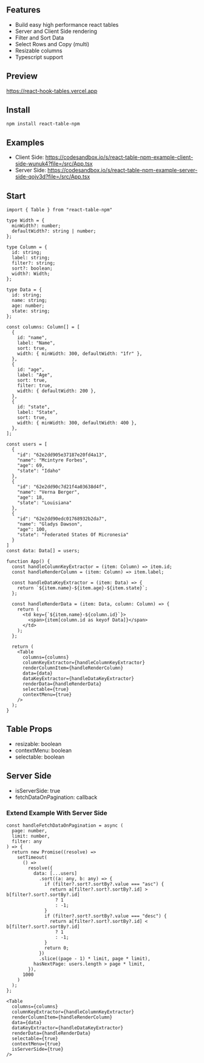 ## Features

- Build easy high performance react tables
- Server and Client Side rendering
- Filter and Sort Data
- Select Rows and Copy (multi)
- Resizable columns
- Typescript support

## Preview

https://react-hook-tables.vercel.app

## Install

```
npm install react-table-npm
```

## Examples

- Client Side: https://codesandbox.io/s/react-table-npm-example-client-side-wunuk4?file=/src/App.tsx
- Server Side: https://codesandbox.io/s/react-table-npm-example-server-side-qojv3d?file=/src/App.tsx

## Start

```
import { Table } from "react-table-npm"

type Width = {
  minWidth?: number;
  defaultWidth?: string | number;
};

type Column = {
  id: string;
  label: string;
  filter?: string;
  sort?: boolean;
  width?: Width;
};

type Data = {
  id: string;
  name: string;
  age: number;
  state: string;
};

const columns: Column[] = [
  {
    id: "name",
    label: "Name",
    sort: true,
    width: { minWidth: 300, defaultWidth: "1fr" },
  },
  {
    id: "age",
    label: "Age",
    sort: true,
    filter: true,
    width: { defaultWidth: 200 },
  },
  {
    id: "state",
    label: "State",
    sort: true,
    width: { minWidth: 300, defaultWidth: 400 },
  },
];

const users = [
  {
    "id": "62e2dd905e37187e20fd4a13",
    "name": "Mcintyre Forbes",
    "age": 69,
    "state": "Idaho"
  },
  {
    "id": "62e2dd90c7d21f4a03638d4f",
    "name": "Verna Berger",
    "age": 18,
    "state": "Louisiana"
  },
  {
    "id": "62e2dd90edc01768932b2da7",
    "name": "Gladys Dawson",
    "age": 100,
    "state": "Federated States Of Micronesia"
  }
]
const data: Data[] = users;

function App() {
  const handleColumnKeyExtractor = (item: Column) => item.id;
  const handleRenderColumn = (item: Column) => item.label;

  const handleDataKeyExtractor = (item: Data) => {
    return `${item.name}-${item.age}-${item.state}`;
  };

  const handleRenderData = (item: Data, column: Column) => {
    return (
      <td key={`${item.name}-${column.id}`}>
        <span>{item[column.id as keyof Data]}</span>
      </td>
    );
  };

  return (
    <Table
      columns={columns}
      columnKeyExtractor={handleColumnKeyExtractor}
      renderColumnItem={handleRenderColumn}
      data={data}
      dataKeyExtractor={handleDataKeyExtractor}
      renderData={handleRenderData}
      selectable={true}
      contextMenu={true}
    />
  );
}
```

## Table Props

- resizable: boolean
- contextMenu: boolean
- selectable: boolean

## Server Side

- isServerSide: true
- fetchDataOnPagination: callback

### Extend Example With Server Side

```
const handleFetchDataOnPagination = async (
  page: number,
  limit: number,
  filter: any
) => {
  return new Promise((resolve) =>
    setTimeout(
      () =>
        resolve({
          data: [...users]
            .sort((a: any, b: any) => {
              if (filter?.sort?.sortBy?.value === "asc") {
                return a[filter?.sort?.sortBy?.id] > b[filter?.sort?.sortBy?.id]
                  ? 1
                  : -1;
              }
              if (filter?.sort?.sortBy?.value === "desc") {
                return a[filter?.sort?.sortBy?.id] < b[filter?.sort?.sortBy?.id]
                  ? 1
                  : -1;
              }
              return 0;
            })
            .slice((page - 1) * limit, page * limit),
          hasNextPage: users.length > page * limit,
        }),
      1000
    )
  );
};

<Table
  columns={columns}
  columnKeyExtractor={handleColumnKeyExtractor}
  renderColumnItem={handleRenderColumn}
  data={data}
  dataKeyExtractor={handleDataKeyExtractor}
  renderData={handleRenderData}
  selectable={true}
  contextMenu={true}
  isServerSide={true}
/>
```
